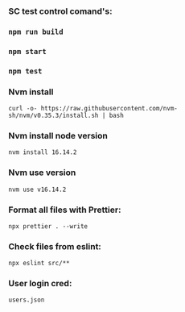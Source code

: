 ### SC test control comand's:

### `npm run build`

### `npm start`

### `npm test`

### Nvm install

`curl -o- https://raw.githubusercontent.com/nvm-sh/nvm/v0.35.3/install.sh | bash`

### Nvm install node version

`nvm install 16.14.2`

### Nvm use version

`nvm use v16.14.2`

### Format all files with Prettier:

`npx prettier . --write`

### Check files from eslint:

`npx eslint src/**`

### User login cred:

`users.json`
